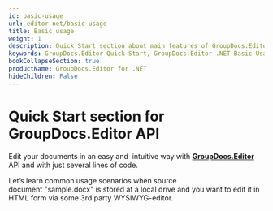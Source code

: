 ```yaml
---
id: basic-usage
url: editor-net/basic-usage
title: Basic usage
weight: 1
description: Quick Start section about main features of GroupDocs.Editor API, describes how to edit documents with just couple lines of code.
keywords: GroupDocs.Editor Quick Start, GroupDocs.Editor .NET Basic Usage, GroupDocs.Editor Quick Start C#, GroupDocs.Editor Get Started
bookCollapseSection: true
productName: GroupDocs.Editor for .NET
hideChildren: False
---
```

# Quick Start section for GroupDocs.Editor API

Edit your documents in an easy and  intuitive way with [**GroupDocs.Editor**](https://products.groupdocs.com/editor/net) API and with just several lines of code.

Let’s learn common usage scenarios when source document "sample.docx" is stored at a local drive and you want to edit it in HTML form via some 3rd party WYSIWYG-editor.
